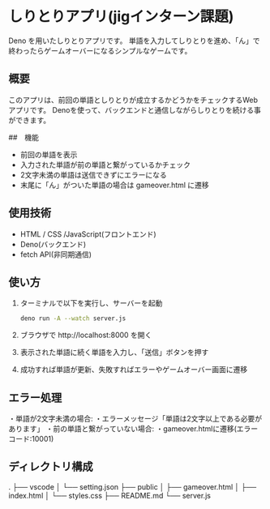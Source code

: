 # しりとりアプリ(jigインターン課題)

Deno を用いたしりとりアプリです。
単語を入力してしりとりを進め、「ん」で終わったらゲームオーバーになるシンプルなゲームです。

## 概要

このアプリは、前回の単語としりとりが成立するかどうかをチェックするWebアプリです。
Denoを使って、バックエンドと通信しながらしりとりを続ける事ができます。

##　機能

- 前回の単語を表示
- 入力された単語が前の単語と繋がっているかチェック
- 2文字未満の単語は送信できずにエラーになる
- 末尾に「ん」がついた単語の場合は gameover.html に遷移

## 使用技術

- HTML / CSS /JavaScript(フロントエンド)
- Deno(バックエンド)
- fetch API(非同期通信)

## 使い方

1. ターミナルで以下を実行し、サーバーを起動
   ```bash
   deno run -A --watch server.js
   ```

2. ブラウザで http://localhost:8000 を開く

3. 表示された単語に続く単語を入力し、「送信」ボタンを押す

4. 成功すれば単語が更新、失敗すればエラーやゲームオーバー画面に遷移

## エラー処理

・単語が2文字未満の場合:
・エラーメッセージ「単語は2文字以上である必要があります」
・前の単語と繋がっていない場合: ・gameover.htmlに遷移(エラーコード:10001)

## ディレクトリ構成

. ├── vscode │ └── setting.json ├── public │ ├── gameover.html │ ├── index.html
│ └── styles.css ├── README.md └── server.js
